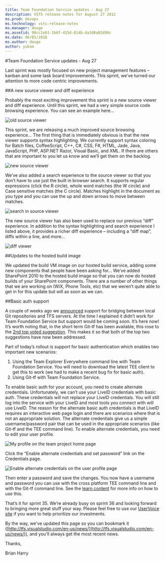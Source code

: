 ```yaml
---
title: Team Foundation Service updates - Aug 27
description: VSTS release notes for August 27 2012
ms.prod: devops
ms.technology: vsts-release-notes
ms.manager: douge
ms.assetid: 98cc1eb1-1b6f-415d-814b-da3d8a02d90c
ms.date: 06/01/2016
ms.author: douge
author: yukom
---
```


#Team Foundation Service updates - Aug 27

Last sprint was mostly focused on new project management features – kanban and some task board improvements. This sprint, we’ve turned our attention to more code centric improvements.

##A new source viewer and diff experience

Probably the most exciting improvement this sprint is a new source viewer and diff experience. Until this sprint, we had a very simple source code browsing experience. You can see an example here…

![old source viewer](_img/8_27_01.png)

This sprint, we are releasing a much improved source browsing experience… The first thing that is immediately obvious is that the new viewer supports syntax highlighting. We currently support syntax coloring for Batch files, CoffeeScript, C++, C#, CSS, F#, HTML, Jade, Java, JavaScript, PHP, ASP.NET Razor, Visual Basic, and XML. If there are others that are important to you let us know and we’ll get them on the backlog.

![new source viewer](_img/8_27_02.png)

We’ve also added a search experience to the source viewer so that you don’t have to use just the built in browser search. It supports regular expressions (click the R circle), whole word matches (the W circle) and Case sensitive matches (the C circle). Matches highlight in the document as you type and you can use the up and down arrows to move between matches.

![search in source viewer](_img/8_27_03.png)

The new source viewer has also been used to replace our previous “diff” experience. In addition to the syntax highlighting and search experience I listed above, it provides a richer diff experience – including a “diff map”, diffs within a line, and more…

![diff viewer](_img/8_27_04.png)

##Updates to the hosted build image

We updated the build VM image on our hosted build service, adding some new components that people have been asking for… We’ve added SharePoint 2010 to the hosted build image so that you can now do hosted builds of your SharePoint components. There are a number of other things that we are working on (WiX, Phone Tools, etc) that we weren’t quite able to get in for this update but will as soon as we can.

##Basic auth support

A couple of weeks ago we [announced](http://blogs.msdn.com/b/bharry/archive/2012/08/13/announcing-git-integration-with-tfs.aspx) support for bridging between local Git repositories and TFS servers. At the time I explained it didn’t work for Team Foundation Service but support would be coming soon. It’s here now! It’s worth noting that, in the short term Git-tf has been available, this rose to the [2nd top voted suggestion](http://gittf.codeplex.com/workitem/3). This makes it so that both of the top two suggestions have now been addressed.

Part of today’s rollout is support for basic authentication which enables two important new scenarios:

1. Using the Team Explorer Everywhere command line with Team Foundation Service. You will need to download the latest TEE client to get this to work (we had to make a recent bug fix for basic auth).
2. Using Git-tf with Team Foundation Service.

To enable basic auth for your account, you need to create alternate credentials. Unfortunately, we can’t use your LiveID credentials with basic auth. These credentials will not replace your LiveID credentials. You will still log into the service with your LiveID and most tools you connect with will use LiveID. The reason for the alternate basic auth credentials is that LiveID requires an interactive web page login and there are scenarios where that is not an appropriate solution. The alternate credentials give us a simple username/password pair that can be used in the appropriate scenarios (like Git-tf and the TEE command line). To enable alternate credentials, you need to edit your user profile.

![My profile on the team project home page](_img/8_27_05.png)

Click the “Enable alternate credentials and set password” link on the Credentials page.

![Enable alternate credentials on the user profile page](_img/8_27_06.png)

Then enter a password and save the changes. You now have a username and password you can use with the cross platform TEE command line and with the Git-tf command line. See the [learn content](/vsts/git/auth-overview?view=vsts#alternate-credentials) for more info on how to use this.

That’s it for sprint 35. We’re already busy on sprint 36 and looking forward to bringing more great stuff your way. Please feel free to use our [UserVoice site](https://visualstudio.uservoice.com/forums/330519-vso) if you want to help prioritize our investments.

By the way, we've updated this page so you can bookmark it ([http://tfs.visualstudio.com/en-us/news/](http://tfs.visualstudio.com/en-us/news/)), and you'll always get the most recent news.

Thanks,

Brian Harry